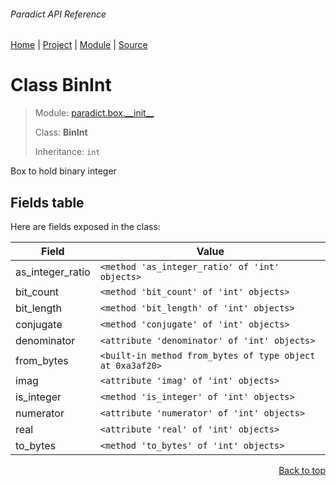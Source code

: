 ###### Paradict API Reference
[Home](/docs/api/README.md) | [Project](/README.md) | [Module](/docs/api/modules/paradict/box/__init__/README.md) | [Source](/src/paradict/box/__init__.py)

# Class BinInt
> Module: [paradict.box.\_\_init\_\_](/docs/api/modules/paradict/box/__init__/README.md)
>
> Class: **BinInt**
>
> Inheritance: `int`

Box to hold binary integer

## Fields table
Here are fields exposed in the class:

| Field | Value |
| --- | --- |
| as\_integer\_ratio | `<method 'as_integer_ratio' of 'int' objects>` |
| bit\_count | `<method 'bit_count' of 'int' objects>` |
| bit\_length | `<method 'bit_length' of 'int' objects>` |
| conjugate | `<method 'conjugate' of 'int' objects>` |
| denominator | `<attribute 'denominator' of 'int' objects>` |
| from\_bytes | `<built-in method from_bytes of type object at 0xa3af20>` |
| imag | `<attribute 'imag' of 'int' objects>` |
| is\_integer | `<method 'is_integer' of 'int' objects>` |
| numerator | `<attribute 'numerator' of 'int' objects>` |
| real | `<attribute 'real' of 'int' objects>` |
| to\_bytes | `<method 'to_bytes' of 'int' objects>` |

<p align="right"><a href="#paradict-api-reference">Back to top</a></p>
